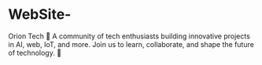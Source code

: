 # WebSite-
 Orion Tech 🌟 A community of tech enthusiasts building innovative projects in AI, web, IoT, and more. Join us to learn, collaborate, and shape the future of technology. 🚀
